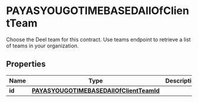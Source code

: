 

# PAYASYOUGOTIMEBASEDAllOfClientTeam

Choose the Deel team for this contract. Use teams endpoint to retrieve a list of teams in your organization.

## Properties

| Name | Type | Description | Notes |
|------------ | ------------- | ------------- | -------------|
|**id** | [**PAYASYOUGOTIMEBASEDAllOfClientTeamId**](PAYASYOUGOTIMEBASEDAllOfClientTeamId.md) |  |  |



